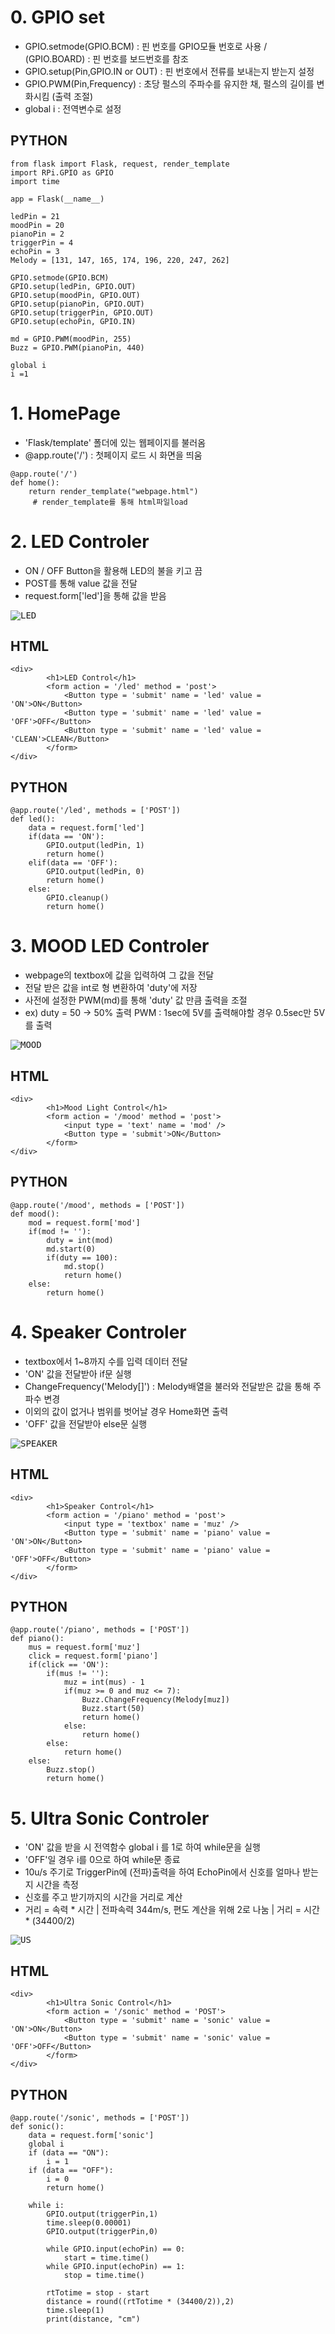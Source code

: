 # 0. GPIO set

- GPIO.setmode(GPIO.BCM) : 핀 번호를 GPIO모듈 번호로 사용 / (GPIO.BOARD) : 핀 번호를 보드번호를 참조
- GPIO.setup(Pin,GPIO.IN or OUT) : 핀 번호에서 전류를 보내는지 받는지 설정
- GPIO.PWM(Pin,Frequency) : 초당 펄스의 주파수를 유지한 채, 펄스의 길이를 변화시킴 (출력 조절)
- global i : 전역변수로 설정

## PYTHON
```
from flask import Flask, request, render_template
import RPi.GPIO as GPIO
import time

app = Flask(__name__)

ledPin = 21
moodPin = 20
pianoPin = 2
triggerPin = 4
echoPin = 3
Melody = [131, 147, 165, 174, 196, 220, 247, 262]

GPIO.setmode(GPIO.BCM)
GPIO.setup(ledPin, GPIO.OUT)
GPIO.setup(moodPin, GPIO.OUT)
GPIO.setup(pianoPin, GPIO.OUT)
GPIO.setup(triggerPin, GPIO.OUT)
GPIO.setup(echoPin, GPIO.IN)

md = GPIO.PWM(moodPin, 255)
Buzz = GPIO.PWM(pianoPin, 440)

global i
i =1
```

# 1. HomePage

- 'Flask/template' 폴더에 있는 웹페이지를 불러옴
- @app.route('/') : 첫페이지 로드 시 화면을 띄움

```
@app.route('/')
def home():
    return render_template("webpage.html")
     # render_template를 통해 html파일load
```

# 2. LED Controler

- ON / OFF Button을 활용해 LED의 불을 키고 끔
- POST를 통해 value 값을 전달
- request.form['led']을 통해 값을 받음

<kbd>![LED](/Capture/LED%20Control.PNG "LED Control")</kbd>

## HTML
```
<div>
		<h1>LED Control</h1>
		<form action = '/led' method = 'post'>
			<Button type = 'submit' name = 'led' value = 'ON'>ON</Button>
			<Button type = 'submit' name = 'led' value = 'OFF'>OFF</Button>
			<Button type = 'submit' name = 'led' value = 'CLEAN'>CLEAN</Button>
		</form>
</div>
```
## PYTHON
```
@app.route('/led', methods = ['POST'])
def led():
    data = request.form['led']
    if(data == 'ON'):
        GPIO.output(ledPin, 1)
        return home()
    elif(data == 'OFF'):
        GPIO.output(ledPin, 0)
        return home()
    else:
        GPIO.cleanup()
        return home()
```

# 3. MOOD LED Controler

- webpage의 textbox에 값을 입력하여 그 값을 전달
- 전달 받은 값을 int로 형 변환하여 'duty'에 저장
- 사전에 설정한 PWM(md)를 통해 'duty' 값 만큼 출력을 조절 
- ex) duty = 50 -> 50% 출력
      PWM : 1sec에 5V를 출력해야할 경우 0.5sec만 5V를 출력 

<kbd>![MOOD](/Capture/Mood%20Control.PNG "MOOD Control")</kbd>

## HTML
```
<div>
		<h1>Mood Light Control</h1>
		<form action = '/mood' method = 'post'>
			<input type = 'text' name = 'mod' />
			<Button type = 'submit'>ON</Button>
		</form>
</div>
```
## PYTHON
```
@app.route('/mood', methods = ['POST'])
def mood():
    mod = request.form['mod']
    if(mod != ''):
        duty = int(mod)
        md.start(0)
        if(duty == 100):
            md.stop()
            return home()
    else:
        return home()
```

# 4. Speaker Controler

- textbox에서 1~8까지 수를 입력 데이터 전달
- 'ON' 값을 전달받아 if문 실행
- ChangeFrequency('Melody[]') : Melody배열을 불러와 전달받은 값을 통해 주파수 변경
- 이외의 값이 없거나 범위를 벗어날 경우 Home화면 출력
- 'OFF' 값을 전달받아 else문 실행

<kbd>![SPEAKER](/Capture/Speaker%20Control.PNG "Speaker Control")</kbd>

## HTML
```
<div>
		<h1>Speaker Control</h1>
		<form action = '/piano' method = 'post'>
			<input type = 'textbox' name = 'muz' />
			<Button type = 'submit' name = 'piano' value = 'ON'>ON</Button>
			<Button type = 'submit' name = 'piano' value = 'OFF'>OFF</Button>
		</form>
</div>
```
## PYTHON
```
@app.route('/piano', methods = ['POST'])
def piano():
    mus = request.form['muz']
    click = request.form['piano']
    if(click == 'ON'):
        if(mus != ''):
            muz = int(mus) - 1
            if(muz >= 0 and muz <= 7):
                Buzz.ChangeFrequency(Melody[muz])
                Buzz.start(50)
                return home()
            else:
                return home()
        else:
            return home()
    else:
        Buzz.stop()
        return home()
```

# 5. Ultra Sonic Controler

- 'ON' 값을 받을 시 전역함수 global i 를 1로 하여 while문을 실행
- 'OFF'일 경우 i를 0으로 하여 while문 종료
- 10u/s 주기로 TriggerPin에 (전파)출력을 하여 EchoPin에서 신호를 얼마나 받는지 시간을 측정
- 신호를 주고 받기까지의 시간을 거리로 계산  
- 거리 = 속력 * 시간 | 전파속력 344m/s, 편도 계산을 위해 2로 나눔 | 거리 = 시간 * (34400/2)   

<kbd>![US](/Capture/UltraSonic%20Control.PNG "US Control")</kbd>

## HTML
```
<div>
		<h1>Ultra Sonic Control</h1>
		<form action = '/sonic' method = 'POST'>
			<Button type = 'submit' name = 'sonic' value = 'ON'>ON</Button>
			<Button type = 'submit' name = 'sonic' value = 'OFF'>OFF</Button>
		</form>
</div>
```
## PYTHON
```
@app.route('/sonic', methods = ['POST'])
def sonic():
    data = request.form['sonic']
    global i
    if (data == "ON"):
        i = 1
    if (data == "OFF"):
        i = 0
        return home()

    while i:
        GPIO.output(triggerPin,1)
        time.sleep(0.00001)
        GPIO.output(triggerPin,0)

        while GPIO.input(echoPin) == 0:
            start = time.time()
        while GPIO.input(echoPin) == 1:
            stop = time.time()

        rtTotime = stop - start
        distance = round((rtTotime * (34400/2)),2)
        time.sleep(1)
        print(distance, "cm")
```
